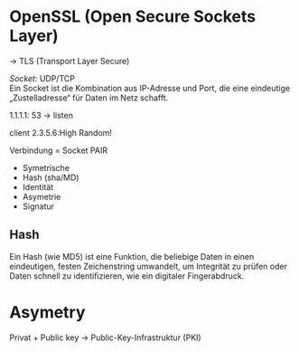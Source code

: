 # OpenSSL (Open Secure Sockets Layer)
-> TLS (Transport Layer Secure)

*Socket:* UDP/TCP <br>
Ein Socket ist die Kombination aus IP-Adresse und Port, die eine eindeutige „Zustelladresse“ für Daten im Netz schafft.

1.1.1.1: 53 -> listen

client 2.3.5.6:High
Random!

Verbindung = Socket PAIR

- Symetrische 
- Hash (sha/MD)
- Identität
- Asymetrie 
- Signatur 

## Hash 
Ein Hash (wie MD5) ist eine Funktion, die beliebige Daten in einen eindeutigen, festen Zeichenstring umwandelt, um Integrität zu prüfen oder Daten schnell zu identifizieren, wie ein digitaler Fingerabdruck.

# Asymetry 
Privat + Public key -> Public-Key-Infrastruktur (PKI)
